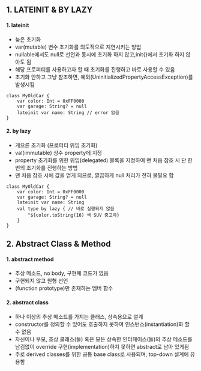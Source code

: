 ## 1. LATEINIT & BY LAZY

#### 1. lateinit

- 늦은 초기화
- var(mutable) 변수 초기화를 의도적으로 지연시키는 방법
- nullable에서도 null로 선언과 동시에 초기화 하지 않고,init{}에서 초기화 하지 않아도 됨
- 해당 프로퍼티를 사용하고자 할 때 초기화를 진행하고 바로 사용할 수 있음
- 초기화 안하고 그냥 참조하면, 예외(UninitializedPropertyAccessException)를 발생시킴

```
class MyOldCar {
    var color: Int = 0xFF0000
    var garage: String? = null
    lateinit var name: String // error 없음
}
```

#### 2. by lazy

- 게으른 초기화 (프로퍼티 위임 초기화)
- val(immutable) 상수 property에 지정
- property 초기화를 위한 위임(delegated) 블록을 지정하여 맨 처음 참조 시 단 한번의 초기화를 진행하는 방법
- 맨 처음 참조 시에 값을 얻게 되므로, 깔끔하게 null 처리가 전혀 불필요 함

```
class MyOldCar {
    var color: Int = 0xFF0000
    var garage: String? = null
    lateinit var name: String
    val type by lazy { // 바로 실행되지 않음
        "${color.toString(16) 색 SUV 중고차}
    }
}
```

## 2. Abstract Class & Method

#### 1. abstract method

- 추상 메소드, no body, 구현체 코드가 없음
- 구현되지 않고 원형 선언
- (function prototype)만 존재하는 멤버 함수

#### 2. abstract class

- 하나 이상의 추상 메소드를 가지는 클래스, 상속용으로 설계
- constructor를 정의할 수 있어도 호출하지 못하여 인스턴스(instantiation)화 할 수 없음
- 자신이나 부모, 조상 클래스(들) 혹은 모든 상속한 인터페이스(들)의 추상 메소드를 남김없이 override 구현(implementation)하지 못하면 abstract로 남아 있게됨
- 주로 derived classes를 위한 공통 base class로 사용되며, top-down 설계에 유용함
